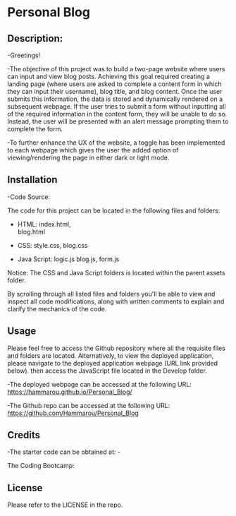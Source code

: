 # Personal Blog


## Description:

-Greetings! 

-The objective of this project was to build a two-page website where users can input and view blog posts. Achieving this goal required creating a landing page (where users are asked to complete a content form in which they can input their username), blog title, and blog content. Once the user submits this information, the data is stored and dynamically rendered on a subsequent webpage. If the user tries to submit a form without inputting all of the required information in the content form, they will be unable to do so. Instead, the user will be presented with an alert message prompting them to complete the form. 

-To further enhance the UX of the website, a toggle has been implemented to each webpage which gives the user the added option of viewing/rendering the page in either dark or light mode.


## Installation

-Code Source:

The code for this project can be located in the following files and folders:

* HTML:
  index.html,    
   blog.html

* CSS: 
  style.css,
  blog.css

* Java Script:
  logic.js
  blog.js,
  form.js



Notice: The CSS and Java Script folders is located within the parent assets folder.

By scrolling through all listed files and folders you'll be able to view and inspect all code modifications, along with written comments to explain and clarify the mechanics of the code.


## Usage

Please feel free to access the Github repository where all the requisite files and folders are located. Alternatively, to view the deployed application, please navigate to the deployed application webpage (URL link provided below). then access the JavaScript file located in the Develop folder.

-The deployed webpage can be accessed at the following URL: https://hammarou.github.io/Personal_Blog/

-The Github repo can be accessed at the following URL: https://github.com/Hammarou/Personal_Blog


## Credits

-The starter code can be obtained at: -

The Coding Bootcamp: 


## License

Please refer to the LICENSE in the repo.

